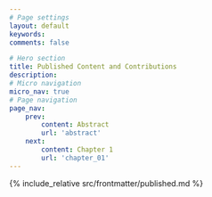 ```yaml
---
# Page settings
layout: default
keywords:
comments: false

# Hero section
title: Published Content and Contributions
description: 
# Micro navigation
micro_nav: true
# Page navigation
page_nav:
    prev:
        content: Abstract
        url: 'abstract'
    next:
        content: Chapter 1
        url: 'chapter_01'
---
```


{% include_relative src/frontmatter/published.md %}